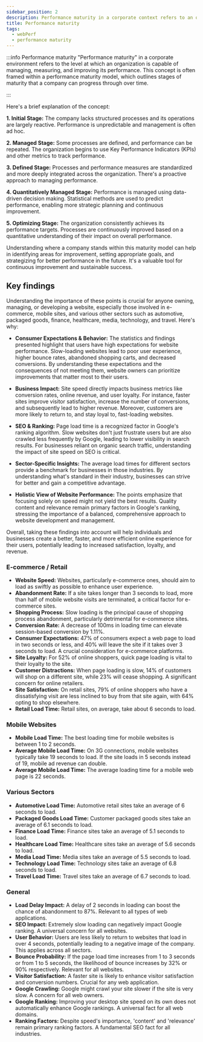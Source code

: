 ```yaml
---
sidebar_position: 2
description: Performance maturity in a corporate context refers to an organization's capacity to manage, measure, and improve its performance through structured, data-driven processes and continuous improvement strategies.
title: Performance maturity
tags:
  - webPerf
  - performance maturity
---
```


:::info Performance maturity
"Performance maturity" in a corporate environment refers to the level at which an organization is capable of managing, measuring, and improving its performance. This concept is often framed within a performance maturity model, which outlines stages of maturity that a company can progress through over time.

:::

Here's a brief explanation of the concept:

**1. Initial Stage:** The company lacks structured processes and its operations are largely reactive. Performance is unpredictable and management is often ad hoc.

**2. Managed Stage:** Some processes are defined, and performance can be repeated. The organization begins to use Key Performance Indicators (KPIs) and other metrics to track performance.

**3. Defined Stage:** Processes and performance measures are standardized and more deeply integrated across the organization. There's a proactive approach to managing performance.

**4. Quantitatively Managed Stage:** Performance is managed using data-driven decision making. Statistical methods are used to predict performance, enabling more strategic planning and continuous improvement.

**5. Optimizing Stage:** The organization consistently achieves its performance targets. Processes are continuously improved based on a quantitative understanding of their impact on overall performance.

Understanding where a company stands within this maturity model can help in identifying areas for improvement, setting appropriate goals, and strategizing for better performance in the future. It's a valuable tool for continuous improvement and sustainable success.

## Key findings


Understanding the importance of these points is crucial for anyone owning, managing, or developing a website, especially those involved in e-commerce, mobile sites, and various other sectors such as automotive, packaged goods, finance, healthcare, media, technology, and travel. Here's why:

- **Consumer Expectations & Behavior:** The statistics and findings presented highlight that users have high expectations for website performance. Slow-loading websites lead to poor user experience, higher bounce rates, abandoned shopping carts, and decreased conversions. By understanding these expectations and the consequences of not meeting them, website owners can prioritize improvements that matter most to their users.

- **Business Impact:** Site speed directly impacts business metrics like conversion rates, online revenue, and user loyalty. For instance, faster sites improve visitor satisfaction, increase the number of conversions, and subsequently lead to higher revenue. Moreover, customers are more likely to return to, and stay loyal to, fast-loading websites.

- **SEO & Ranking:** Page load time is a recognized factor in Google's ranking algorithm. Slow websites don't just frustrate users but are also crawled less frequently by Google, leading to lower visibility in search results. For businesses reliant on organic search traffic, understanding the impact of site speed on SEO is critical.

- **Sector-Specific Insights:** The average load times for different sectors provide a benchmark for businesses in those industries. By understanding what's standard in their industry, businesses can strive for better and gain a competitive advantage.

- **Holistic View of Website Performance:** The points emphasize that focusing solely on speed might not yield the best results. Quality content and relevance remain primary factors in Google's ranking, stressing the importance of a balanced, comprehensive approach to website development and management.

Overall, taking these findings into account will help individuals and businesses create a better, faster, and more efficient online experience for their users, potentially leading to increased satisfaction, loyalty, and revenue.

### E-commerce / Retail

- **Website Speed:** Websites, particularly e-commerce ones, should aim to load as swiftly as possible to enhance user experience.
- **Abandonment Rate:** If a site takes longer than 3 seconds to load, more than half of mobile website visits are terminated, a critical factor for e-commerce sites.
- **Shopping Process:** Slow loading is the principal cause of shopping process abandonment, particularly detrimental for e-commerce sites.
- **Conversion Rate:** A decrease of 100ms in loading time can elevate session-based conversion by 1.11%.
- **Consumer Expectations:** 47% of consumers expect a web page to load in two seconds or less, and 40% will leave the site if it takes over 3 seconds to load. A crucial consideration for e-commerce platforms.
- **Site Loyalty:** For 52% of online shoppers, quick page loading is vital to their loyalty to the site.
- **Customer Distractions:** When page loading is slow, 14% of customers will shop on a different site, while 23% will cease shopping. A significant concern for online retailers.
- **Site Satisfaction:** On retail sites, 79% of online shoppers who have a dissatisfying visit are less inclined to buy from that site again, with 64% opting to shop elsewhere.
- **Retail Load Time:** Retail sites, on average, take about 6 seconds to load.

### Mobile Websites

- **Mobile Load Time:** The best loading time for mobile websites is between 1 to 2 seconds.
- **Average Mobile Load Time:** On 3G connections, mobile websites typically take 19 seconds to load. If the site loads in 5 seconds instead of 19, mobile ad revenue can double.
- **Average Mobile Load Time:** The average loading time for a mobile web page is 22 seconds.

### Various Sectors

- **Automotive Load Time:** Automotive retail sites take an average of 6 seconds to load.
- **Packaged Goods Load Time:** Customer packaged goods sites take an average of 6.1 seconds to load.
- **Finance Load Time:** Finance sites take an average of 5.1 seconds to load.
- **Healthcare Load Time:** Healthcare sites take an average of 5.6 seconds to load.
- **Media Load Time:** Media sites take an average of 5.5 seconds to load.
- **Technology Load Time:** Technology sites take an average of 6.8 seconds to load.
- **Travel Load Time:** Travel sites take an average of 6.7 seconds to load.

### General

- **Load Delay Impact:** A delay of 2 seconds in loading can boost the chance of abandonment to 87%. Relevant to all types of web applications.
- **SEO Impact:** Extremely slow loading can negatively impact Google ranking. A universal concern for all websites.
- **User Behavior:** Users are less likely to return to websites that load in over 4 seconds, potentially leading to a negative image of the company. This applies across all sectors.
- **Bounce Probability:** If the page load time increases from 1 to 3 seconds or from 1 to 5 seconds, the likelihood of bounce increases by 32% or 90% respectively. Relevant for all websites.
- **Visitor Satisfaction:** A faster site is likely to enhance visitor satisfaction and conversion numbers. Crucial for any web application.
- **Google Crawling:** Google might crawl your site slower if the site is very slow. A concern for all web owners.
- **Google Ranking:** Improving your desktop site speed on its own does not automatically enhance Google rankings. A universal fact for all web domains.
- **Ranking Factors:** Despite speed's importance, 'content' and 'relevance' remain primary ranking factors. A fundamental SEO fact for all industries.